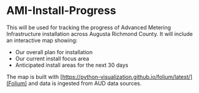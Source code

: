 # AMI-Install-Progress
This will be used for tracking the progress of Advanced Metering Infrastructure installation across Augusta Richmond County. It will include an interactive map showing:
+ Our overall plan for installation
+ Our current install focus area
+ Anticipated install areas for the next 30 days

The map is built with [https://python-visualization.github.io/folium/latest/](Folium) and data is ingested from AUD data sources.
